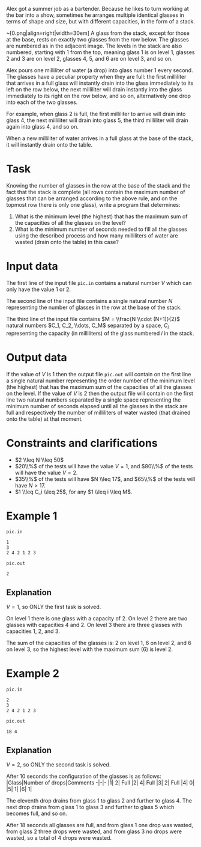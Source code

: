 Alex got a summer job as a bartender. Because he likes to turn working at the bar into a show, sometimes he arranges multiple identical glasses in terms of shape and size, but with different capacities, in the form of a stack.

~[0.png|align=right|width=30em]
A glass from the stack, except for those at the base, rests on exactly two glasses from the row below. The glasses are numbered as in the adjacent image. The levels in the stack are also numbered, starting with $1$ from the top, meaning glass $1$ is on level $1$, glasses $2$ and $3$ are on level $2$, glasses $4$, $5$, and $6$ are on level $3$, and so on.

Alex pours one milliliter of water (a drop) into glass number $1$ every second. The glasses have a peculiar property when they are full: the first milliliter that arrives in a full glass will instantly drain into the glass immediately to its left on the row below, the next milliliter will drain instantly into the glass immediately to its right on the row below, and so on, alternatively one drop into each of the two glasses.

For example, when glass $2$ is full, the first milliliter to arrive will drain into glass $4$, the next milliliter will drain into glass $5$, the third milliliter will drain again into glass $4$, and so on.

When a new milliliter of water arrives in a full glass at the base of the stack, it will instantly drain onto the table.

# Task
Knowing the number of glasses in the row at the base of the stack and the fact that the stack is complete (all rows contain the maximum number of glasses that can be arranged according to the above rule, and on the topmost row there is only one glass), write a program that determines:
1. What is the minimum level (the highest) that has the maximum sum of the capacities of all the glasses on the level?
2. What is the minimum number of seconds needed to fill all the glasses using the described process and how many milliliters of water are wasted (drain onto the table) in this case?

# Input data
The first line of the input file `pic.in` contains a natural number $V$ which can only have the value $1$ or $2$.

The second line of the input file contains a single natural number $N$ representing the number of glasses in the row at the base of the stack.

The third line of the input file contains $M = \\frac{N \\cdot (N+1)}{2}$ natural numbers $C_1, C_2, \\dots, C_M$ separated by a space, $C_i$ representing the capacity (in milliliters) of the glass numbered $i$ in the stack.

# Output data
If the value of $V$ is $1$ then the output file `pic.out` will contain on the first line a single natural number representing the order number of the minimum level (the highest) that has the maximum sum of the capacities of all the glasses on the level.
If the value of $V$ is $2$ then the output file will contain on the first line two natural numbers separated by a single space representing the minimum number of seconds elapsed until all the glasses in the stack are full and respectively the number of milliliters of water wasted (that drained onto the table) at that moment.

# Constraints and clarifications
- $2 \\leq N \\leq 50$
- $20\\%$ of the tests will have the value $V = 1$, and $80\\%$ of the tests will have the value $V = 2$.
- $35\\%$ of the tests will have $N \\leq 17$, and $65\\%$ of the tests will have $N > 17$.
- $1 \\leq C_i \\leq 25$, for any $1 \\leq i \\leq M$.

# Example 1
`pic.in`
```
1
3
2 4 2 1 2 3
```
`pic.out`
```
2
```
## Explanation
$V = 1$, so ONLY the first task is solved.

On level $1$ there is one glass with a capacity of $2$. On level $2$ there are two glasses with capacities $4$ and $2$. On level $3$ there are three glasses with capacities $1$, $2$, and $3$.

The sum of the capacities of the glasses is: $2$ on level $1$, $6$ on level $2$, and $6$ on level $3$, so the highest level with the maximum sum ($6$) is level $2$.

# Example 2
`pic.in`
```
2
3
2 4 2 1 2 3
```
`pic.out`
```
18 4
```
## Explanation
$V = 2$, so ONLY the second task is solved.

After $10$ seconds the configuration of the glasses is as follows:
|Glass|Number of drops|Comments
-|-|-
|1| 2| Full
|2| 4| Full
|3| 2| Full
|4| 0|
|5| 1|
|6| 1|

The eleventh drop drains from glass $1$ to glass $2$ and further to glass $4$. The next drop drains from glass $1$ to glass $3$ and further to glass $5$ which becomes full, and so on.

After $18$ seconds all glasses are full, and from glass $1$ one drop was wasted, from glass $2$ three drops were wasted, and from glass $3$ no drops were wasted, so a total of $4$ drops were wasted.